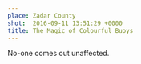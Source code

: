 ```yaml
---
place: Zadar County
shot:  2016-09-11 13:51:29 +0000
title: The Magic of Colourful Buoys
---
```


No-one comes out unaffected.
